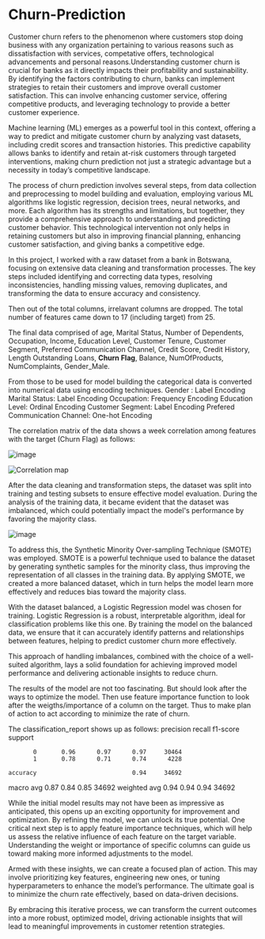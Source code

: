 # Churn-Prediction
Customer churn refers to the phenomenon where customers stop doing business with any organization pertaining to various reasons such as dissatisfaction with services, competative offers, technological advancements and personal reasons.Understanding customer churn is crucial for banks as it directly impacts their profitability and sustainability. By identifying the factors contributing to churn, banks can implement strategies to retain their customers and improve overall customer satisfaction. This can involve enhancing customer service, offering competitive products, and leveraging technology to provide a better customer experience.

Machine learning (ML) emerges as a powerful tool in this context, offering a way to predict and mitigate customer churn by analyzing vast datasets, including credit scores and transaction histories. This predictive capability allows banks to identify and retain at-risk customers through targeted interventions, making churn prediction not just a strategic advantage but a necessity in today’s competitive landscape.

The process of churn prediction involves several steps, from data collection and preprocessing to model building and evaluation, employing various ML algorithms like logistic regression, decision trees, neural networks, and more. Each algorithm has its strengths and limitations, but together, they provide a comprehensive approach to understanding and predicting customer behavior. This technological intervention not only helps in retaining customers but also in improving financial planning, enhancing customer satisfaction, and giving banks a competitive edge.

In this project, I worked with a raw dataset from a bank in Botswana, focusing on extensive data cleaning and transformation processes. The key steps included identifying and correcting data types, resolving inconsistencies, handling missing values, removing duplicates, and transforming the data to ensure accuracy and consistency. 

Then out of the total columns, irrelavant columns are dropped. The total number of features came down to 17 (including target) from 25.

The final data comprised of age, Marital Status, Number of Dependents, Occupation, Income, Education Level,	Customer Tenure, Customer Segment, Preferred Communication Channel,	Credit Score,	Credit History, Length	Outstanding Loans, **Churn Flag**, Balance,	NumOfProducts, NumComplaints,	Gender_Male.

From those to be used for model building the categorical data is converted into numerical data using encoding techniques.
Gender : Label Encoding
Marital Status: Label Encoding
Occupation: Frequency Encoding
Education Level: Ordinal Encoding
Customer Segment: Label Encoding
Prefered Communication Channel: One-hot Encoding

The correlation matrix of the data shows a week correlation among features with the target (Churn Flag) as follows:

![image](https://github.com/user-attachments/assets/2ea635e5-62fb-43cb-b1a7-891b05fa48ac)

![Correlation map](https://github.com/user-attachments/assets/0259e5d6-4f29-41f8-885e-805411415281)

After the data cleaning and transformation steps, the dataset was split into training and testing subsets to ensure effective model evaluation. During the analysis of the training data, it became evident that the dataset was imbalanced, which could potentially impact the model's performance by favoring the majority class.

![image](https://github.com/user-attachments/assets/c944c826-b186-4d91-aa6d-372a5605a4fd)

To address this, the Synthetic Minority Over-sampling Technique (SMOTE) was employed. SMOTE is a powerful technique used to balance the dataset by generating synthetic samples for the minority class, thus improving the representation of all classes in the training data. By applying SMOTE, we created a more balanced dataset, which in turn helps the model learn more effectively and reduces bias toward the majority class.

With the dataset balanced, a Logistic Regression model was chosen for training. Logistic Regression is a robust, interpretable algorithm, ideal for classification problems like this one. By training the model on the balanced data, we ensure that it can accurately identify patterns and relationships between features, helping to predict customer churn more effectively.

This approach of handling imbalances, combined with the choice of a well-suited algorithm, lays a solid foundation for achieving improved model performance and delivering actionable insights to reduce churn.

The results of the model are not too fascinating. But should look after the ways to optimize the model. Then use feature importance function to look after the weigths/importance of a column on the target. Thus to make plan of action to act according to minimize the rate of churn.

The classification_report shows up as follows:
  precision    recall  f1-score   support

           0       0.96      0.97      0.97     30464
           1       0.78      0.71      0.74      4228

    accuracy                           0.94     34692
   macro avg       0.87      0.84      0.85     34692
weighted avg       0.94      0.94      0.94     34692

While the initial model results may not have been as impressive as anticipated, this opens up an exciting opportunity for improvement and optimization. By refining the model, we can unlock its true potential. One critical next step is to apply feature importance techniques, which will help us assess the relative influence of each feature on the target variable. Understanding the weight or importance of specific columns can guide us toward making more informed adjustments to the model.

Armed with these insights, we can create a focused plan of action. This may involve prioritizing key features, engineering new ones, or tuning hyperparameters to enhance the model’s performance. The ultimate goal is to minimize the churn rate effectively, based on data-driven decisions.

By embracing this iterative process, we can transform the current outcomes into a more robust, optimized model, driving actionable insights that will lead to meaningful improvements in customer retention strategies.
